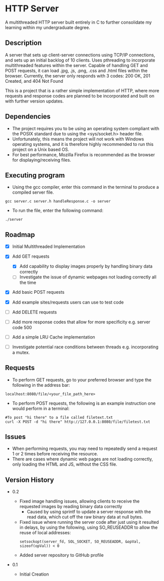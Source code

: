 # HTTP Server

A multithreaded HTTP server built entirely in C to further consolidate my learning within my undergraduate degree.

## Description

A server that sets up client-server connections using TCP/IP connections, and sets up an initial backlog of 10 clients. Uses pthreading to incorporate 
multithreaded features within the server. Capable of handling GET and POST requests, it can load .jpg, .js, .png, .css and .html files within the browser.
Currently, the server only responds with 3 codes: 200 OK, 201 Created, and 404 Not Found

This is a project that is a rather simple implementation of HTTP, where more requests and response codes are planned to be incorporated and built on with further version updates.

## Dependencies

* The project requires you to be using an operating system compliant with the POSIX standard due to using the <sys/socket.h> header file.
* Unfortunately, this means the project will not work with Windows operating systems, and it is therefore highly recommended to run this project on a Unix based OS.
* For best performance, Mozilla Firefox is recommended as the browser for displaying/receiving files.
## Executing program

* Using the gcc compiler, enter this command in the terminal to produce a compiled server file.
```
gcc server.c server.h handleResponse.c -o server
```
* To run the file, enter the following command:
```
./server
```
<!-- ROADMAP -->
## Roadmap

- [x] Initial Multithreaded Implementation
- [x] Add GET requests
  - [x] Add capability to display images properly by handling binary data correctly 
  - [ ] Investigate the issue of dynamic webpages not loading correctly all the time  
- [x] Add basic POST requests
- [x] Add example sites/requests users can use to test code
- [ ] Add DELETE requests
- [ ] Add more response codes that allow for more specificity e.g. server code 500
- [ ] Add a simple LRU Cache implementation
- [ ] Investigate potential race conditions between threads e.g. incorporating a mutex.


## Requests
* To perform GET requests, go to your preferred browser and type the following in the address bar:
```
localhost:8080/file/<your_file_path_here>
```
* To perform POST requests, the following is an example instruction one would perform in a terminal:
```
#To post "hi there" to a file called filetext.txt
curl -X POST -d "hi there" http://127.0.0.1:8080/file/filetest.txt
```
## Issues
* When performing requests, you may need to repeatedly send a request 1 or 2 times before receiving the resource.
* There are cases where dynamic web pages are not loading correctly, only loading the HTML and JS, without the CSS file. 
  

## Version History
* 0.2
    * Fixed image handling issues, allowing clients to receive the requested images by reading binary data correctly
      * Caused by using sprintf to update a server response with the read data, which cut off the raw binary data at null bytes.
    * Fixed issue where running the server code after just using it resulted in delays, by using the following, using SO_REUSEADDR to allow the reuse of local addresses:
      ```
      setsockopt(server_fd, SOL_SOCKET, SO_REUSEADDR, &opVal, sizeof(opVal)) < 0
      ```
    * Added server repository to GitHub profile 

* 0.1
    * Initial Creation

